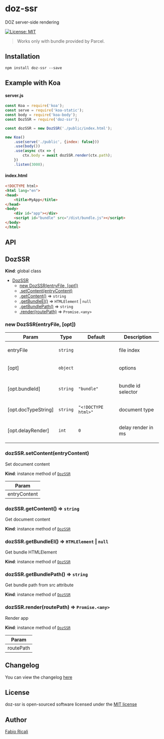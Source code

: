# doz-ssr
DOZ server-side rendering

<a href="https://opensource.org/licenses/MIT" target="_blank"><img src="https://img.shields.io/badge/License-MIT-yellow.svg" title="License: MIT"/></a>

> Works only with bundle provided by Parcel.

## Installation

```
npm install doz-ssr --save
```

## Example with Koa

#### server.js

```javascript
const Koa = require('koa');
const serve = require('koa-static');
const body = require('koa-body');
const DozSSR = require('doz-ssr');

const dozSSR = new DozSSR('./public/index.html');

new Koa()
    .use(serve('./public', {index: false}))
    .use(body())
    .use(async ctx => {
        ctx.body = await dozSSR.render(ctx.path);
    })
    .listen(3000);
```

#### index.html

```html
<!DOCTYPE html>
<html lang="en">
<head>
    <title>MyApp</title>
</head>
<body>
    <div id="app"></div>
    <script id="bundle" src="/dist/bundle.js"></script>
</body>
</html>
```

## API

<a name="DozSSR"></a>

## DozSSR
**Kind**: global class  

* [DozSSR](#DozSSR)
    * [new DozSSR(entryFile, [opt])](#new_DozSSR_new)
    * [.setContent(entryContent)](#DozSSR+setContent)
    * [.getContent()](#DozSSR+getContent) ⇒ <code>string</code>
    * [.getBundleEl()](#DozSSR+getBundleEl) ⇒ <code>HTMLElement</code> \| <code>null</code>
    * [.getBundlePath()](#DozSSR+getBundlePath) ⇒ <code>string</code>
    * [.render(routePath)](#DozSSR+render) ⇒ <code>Promise.&lt;any&gt;</code>

<a name="new_DozSSR_new"></a>

### new DozSSR(entryFile, [opt])
<table>
  <thead>
    <tr>
      <th>Param</th><th>Type</th><th>Default</th><th>Description</th>
    </tr>
  </thead>
  <tbody>
<tr>
    <td>entryFile</td><td><code>string</code></td><td></td><td><p>file index</p>
</td>
    </tr><tr>
    <td>[opt]</td><td><code>object</code></td><td></td><td><p>options</p>
</td>
    </tr><tr>
    <td>[opt.bundleId]</td><td><code>string</code></td><td><code>&quot;bundle&quot;</code></td><td><p>bundle id selector</p>
</td>
    </tr><tr>
    <td>[opt.docTypeString]</td><td><code>string</code></td><td><code>&quot;&lt;!DOCTYPE html&gt;&quot;</code></td><td><p>document type</p>
</td>
    </tr><tr>
    <td>[opt.delayRender]</td><td><code>int</code></td><td><code>0</code></td><td><p>delay render in ms</p>
</td>
    </tr>  </tbody>
</table>

<a name="DozSSR+setContent"></a>

### dozSSR.setContent(entryContent)
Set document content

**Kind**: instance method of [<code>DozSSR</code>](#DozSSR)  
<table>
  <thead>
    <tr>
      <th>Param</th>
    </tr>
  </thead>
  <tbody>
<tr>
    <td>entryContent</td>
    </tr>  </tbody>
</table>

<a name="DozSSR+getContent"></a>

### dozSSR.getContent() ⇒ <code>string</code>
Get document content

**Kind**: instance method of [<code>DozSSR</code>](#DozSSR)  
<a name="DozSSR+getBundleEl"></a>

### dozSSR.getBundleEl() ⇒ <code>HTMLElement</code> \| <code>null</code>
Get bundle HTMLElement

**Kind**: instance method of [<code>DozSSR</code>](#DozSSR)  
<a name="DozSSR+getBundlePath"></a>

### dozSSR.getBundlePath() ⇒ <code>string</code>
Get bundle path from src attribute

**Kind**: instance method of [<code>DozSSR</code>](#DozSSR)  
<a name="DozSSR+render"></a>

### dozSSR.render(routePath) ⇒ <code>Promise.&lt;any&gt;</code>
Render app

**Kind**: instance method of [<code>DozSSR</code>](#DozSSR)  
<table>
  <thead>
    <tr>
      <th>Param</th>
    </tr>
  </thead>
  <tbody>
<tr>
    <td>routePath</td>
    </tr>  </tbody>
</table>


## Changelog
You can view the changelog <a target="_blank" href="https://github.com/dozjs/doz-ssr/blob/master/CHANGELOG.md">here</a>

## License
doz-ssr is open-sourced software licensed under the <a target="_blank" href="http://opensource.org/licenses/MIT">MIT license</a>

## Author
<a target="_blank" href="http://rica.li">Fabio Ricali</a>